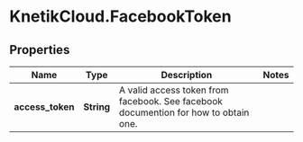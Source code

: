 # KnetikCloud.FacebookToken

## Properties
Name | Type | Description | Notes
------------ | ------------- | ------------- | -------------
**access_token** | **String** | A valid access token from facebook. See facebook documention for how to obtain one. | 


